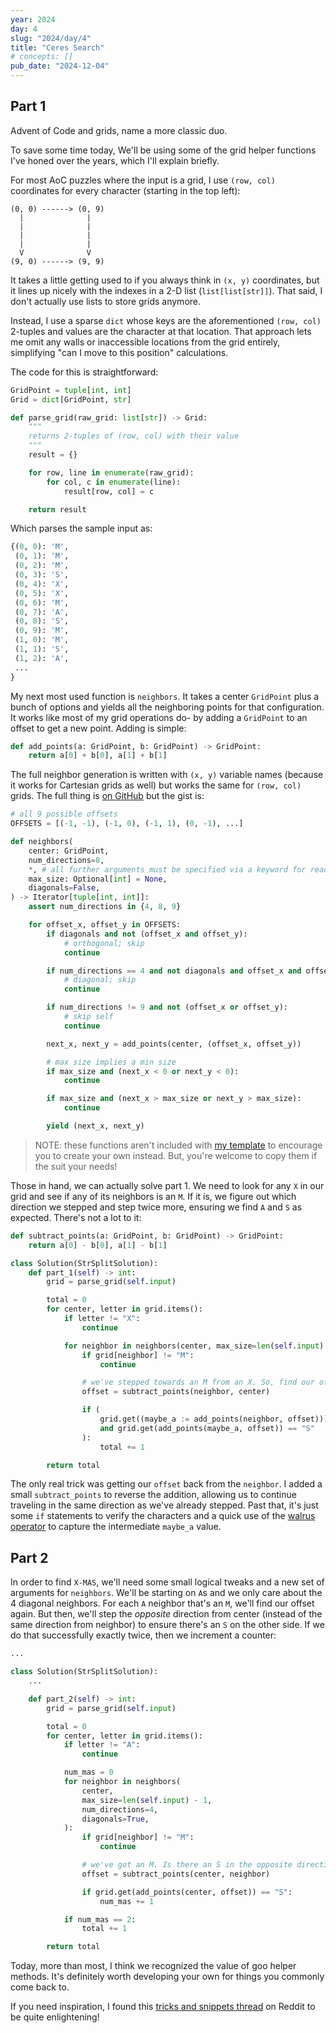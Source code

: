 ```yaml
---
year: 2024
day: 4
slug: "2024/day/4"
title: "Ceres Search"
# concepts: []
pub_date: "2024-12-04"
---
```


## Part 1

Advent of Code and grids, name a more classic duo.

To save some time today, We'll be using some of the grid helper functions I've honed over the years, which I'll explain briefly.

For most AoC puzzles where the input is a grid, I use `(row, col)` coordinates for every character (starting in the top left):

```
(0, 0) ------> (0, 9)
  |              |
  |              |
  |              |
  |              |
  V              V
(9, 0) ------> (9, 9)
```

It takes a little getting used to if you always think in `(x, y)` coordinates, but it lines up nicely with the indexes in a 2-D list (`list[list[str]]`). That said, I don't actually use lists to store grids anymore.

Instead, I use a sparse `dict` whose keys are the aforementioned `(row, col)` 2-tuples and values are the character at that location. That approach lets me omit any walls or inaccessible locations from the grid entirely, simplifying "can I move to this position" calculations.

The code for this is straightforward:

```py
GridPoint = tuple[int, int]
Grid = dict[GridPoint, str]

def parse_grid(raw_grid: list[str]) -> Grid:
    """
    returns 2-tuples of (row, col) with their value
    """
    result = {}

    for row, line in enumerate(raw_grid):
        for col, c in enumerate(line):
            result[row, col] = c

    return result
```

Which parses the sample input as:

```py
{(0, 0): 'M',
 (0, 1): 'M',
 (0, 2): 'M',
 (0, 3): 'S',
 (0, 4): 'X',
 (0, 5): 'X',
 (0, 6): 'M',
 (0, 7): 'A',
 (0, 8): 'S',
 (0, 9): 'M',
 (1, 0): 'M',
 (1, 1): 'S',
 (1, 2): 'A',
 ...
}
```

My next most used function is `neighbors`. It takes a center `GridPoint` plus a bunch of options and yields all the neighboring points for that configuration. It works like most of my grid operations do- by adding a `GridPoint` to an offset to get a new point. Adding is simple:

```py
def add_points(a: GridPoint, b: GridPoint) -> GridPoint:
    return a[0] + b[0], a[1] + b[1]
```

The full neighbor generation is written with `(x, y)` variable names (because it works for Cartesian grids as well) but works the same for `(row, col)` grids. The full thing is [on GitHub](https://github.com/xavdid/advent-of-code/blob/140c7462682356db6adaba9522c28d39020b3366/solutions/utils/graphs.py#L12-L71) but the gist is:

```py
# all 9 possible offsets
OFFSETS = [(-1, -1), (-1, 0), (-1, 1), (0, -1), ...]

def neighbors(
    center: GridPoint,
    num_directions=8,
    *, # all further arguments must be specified via a keyword for readability
    max_size: Optional[int] = None,
    diagonals=False,
) -> Iterator[tuple[int, int]]:
    assert num_directions in {4, 8, 9}

    for offset_x, offset_y in OFFSETS:
        if diagonals and not (offset_x and offset_y):
            # orthogonal; skip
            continue

        if num_directions == 4 and not diagonals and offset_x and offset_y:
            # diagonal; skip
            continue

        if num_directions != 9 and not (offset_x or offset_y):
            # skip self
            continue

        next_x, next_y = add_points(center, (offset_x, offset_y))

        # max size implies a min size
        if max_size and (next_x < 0 or next_y < 0):
            continue

        if max_size and (next_x > max_size or next_y > max_size):
            continue

        yield (next_x, next_y)
```

> NOTE: these functions aren't included with [my template](https://github.com/xavdid/advent-of-code-python-template) to encourage you to create your own instead. But, you're welcome to copy them if the suit your needs!

Those in hand, we can actually solve part 1. We need to look for any `X` in our grid and see if any of its neighbors is an `M`. If it is, we figure out which direction we stepped and step twice more, ensuring we find `A` and `S` as expected. There's not a lot to it:

```py
def subtract_points(a: GridPoint, b: GridPoint) -> GridPoint:
    return a[0] - b[0], a[1] - b[1]

class Solution(StrSplitSolution):
    def part_1(self) -> int:
        grid = parse_grid(self.input)

        total = 0
        for center, letter in grid.items():
            if letter != "X":
                continue

            for neighbor in neighbors(center, max_size=len(self.input) - 1):
                if grid[neighbor] != "M":
                    continue

                # we've stepped towards an M from an X. So, find our offset and keep moving in this direction.
                offset = subtract_points(neighbor, center)

                if (
                    grid.get((maybe_a := add_points(neighbor, offset))) == "A"
                    and grid.get(add_points(maybe_a, offset)) == "S"
                ):
                    total += 1

        return total
```

The only real trick was getting our `offset` back from the `neighbor`. I added a small `subtract_points` to reverse the addition, allowing us to continue traveling in the same direction as we've already stepped. Past that, it's just some `if` statements to verify the characters and a quick use of the [walrus operator](https://docs.python.org/3/whatsnew/3.8.html#assignment-expressions) to capture the intermediate `maybe_a` value.

## Part 2

In order to find `X-MAS`, we'll need some small logical tweaks and a new set of arguments for `neighbors`. We'll be starting on `A`s and we only care about the 4 diagonal neighbors. For each `A` neighbor that's an `M`, we'll find our offset again. But then, we'll step the _opposite_ direction from center (instead of the same direction from neighbor) to ensure there's an `S` on the other side. If we do that successfully exactly twice, then we increment a counter:

```py
...

class Solution(StrSplitSolution):
    ...

    def part_2(self) -> int:
        grid = parse_grid(self.input)

        total = 0
        for center, letter in grid.items():
            if letter != "A":
                continue

            num_mas = 0
            for neighbor in neighbors(
                center,
                max_size=len(self.input) - 1,
                num_directions=4,
                diagonals=True,
            ):
                if grid[neighbor] != "M":
                    continue

                # we've got an M. Is there an S in the opposite direction?
                offset = subtract_points(center, neighbor)

                if grid.get(add_points(center, offset)) == "S":
                    num_mas += 1

            if num_mas == 2:
                total += 1

        return total
```

Today, more than most, I think we recognized the value of goo helper methods. It's definitely worth developing your own for things you commonly come back to.

If you need inspiration, I found this [tricks and snippets thread](https://old.reddit.com/r/adventofcode/comments/1gsl4fm/share_your_favorite_tricks_and_snippets/) on Reddit to be quite enlightening!
